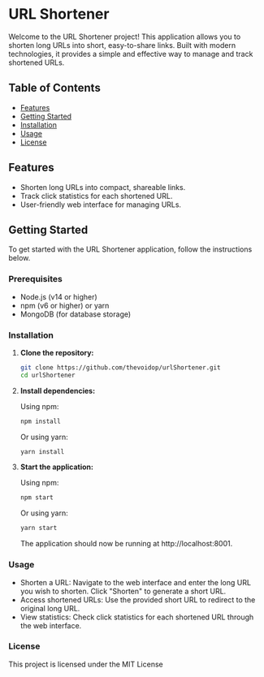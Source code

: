 # URL Shortener

Welcome to the URL Shortener project! This application allows you to shorten long URLs into short, easy-to-share links. Built with modern technologies, it provides a simple and effective way to manage and track shortened URLs.

## Table of Contents

- [Features](#features)
- [Getting Started](#getting-started)
- [Installation](#installation)
- [Usage](#usage)
- [License](#license)

## Features

- Shorten long URLs into compact, shareable links.
- Track click statistics for each shortened URL.
- User-friendly web interface for managing URLs.

## Getting Started

  To get started with the URL Shortener application, follow the instructions below.

### Prerequisites

- Node.js (v14 or higher)
- npm (v6 or higher) or yarn
- MongoDB (for database storage)

### Installation

1. **Clone the repository:**

   ```bash
   git clone https://github.com/thevoidop/urlShortener.git
   cd urlShortener
   ```
2. **Install dependencies:**

    Using npm:
  
    ```bash
    npm install
    ```
    Or using yarn:
  
    ```bash
    yarn install
    ```

3. **Start the application:**

    Using npm:

    ```bash
    npm start
    ```
    Or using yarn:
    
    ```bash
    yarn start
    ```
    The application should now be running at http://localhost:8001.

### Usage
  - Shorten a URL: Navigate to the web interface and enter the long URL you wish to shorten. Click "Shorten" to generate a short URL.
  - Access shortened URLs: Use the provided short URL to redirect to the original long URL.
  - View statistics: Check click statistics for each shortened URL through the web interface.
### License
  This project is licensed under the MIT License 
